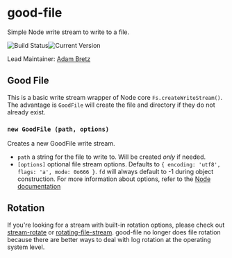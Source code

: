 # good-file

Simple Node write stream to write to a file.

![Build Status](https://travis-ci.org/hapijs/good-file.svg?branch=master)![Current Version](https://img.shields.io/npm/v/good-file.svg)

Lead Maintainer: [Adam Bretz](https://github.com/arb)

## Good File

This is a basic write stream wrapper of Node core `Fs.createWriteStream()`. The advantage is `GoodFile` will create the file and directory if they do not already exist.

### `new GoodFile (path, options)`

Creates a new GoodFile write stream.
- `path` a string for the file to write to. Will be created *only* if needed.
- `[options]` optional file stream options. Defaults to `{ encoding: 'utf8', flags: 'a', mode: 0o666 }`. `fd` will always default to -1 during object construction. For more information about options, refer to the [Node documentation](https://nodejs.org/api/fs.html#fs_fs_createwritestream_path_options)

## Rotation

If you're looking for a stream with built-in rotation options, please check out [stream-rotate](https://github.com/nw/stream-rotate) or [rotating-file-stream](https://github.com/iccicci/rotating-file-stream). good-file no longer does file rotation because there are better ways to deal with log rotation at the operating system level.
